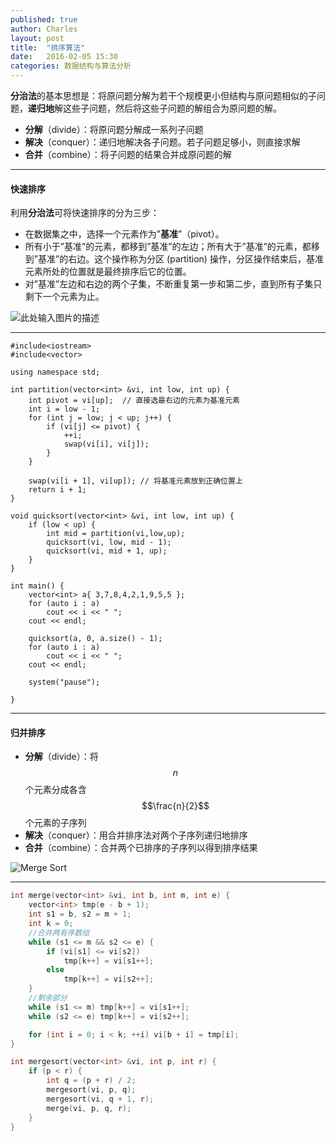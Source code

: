 ```yaml
---
published: true
author: Charles
layout: post
title:  "排序算法"
date:   2016-02-05 15:30
categories: 数据结构与算法分析
---
```


**分治法**的基本思想是：将原问题分解为若干个规模更小但结构与原问题相似的子问题，**递归地**解这些子问题，然后将这些子问题的解组合为原问题的解。

- **分解**（divide）：将原问题分解成一系列子问题
- **解决**（conquer）：递归地解决各子问题。若子问题足够小，则直接求解
- **合并**（combine）：将子问题的结果合并成原问题的解


----------

#### 快速排序

利用**分治法**可将快速排序的分为三步：

- 在数据集之中，选择一个元素作为”**基准**”（pivot）。
- 所有小于”基准”的元素，都移到”基准”的左边；所有大于”基准”的元素，都移到”基准”的右边。这个操作称为分区 (partition) 操作，分区操作结束后，基准元素所处的位置就是最终排序后它的位置。
- 对”基准”左边和右边的两个子集，不断重复第一步和第二步，直到所有子集只剩下一个元素为止。


![此处输入图片的描述][1]

----------

    #include<iostream>
    #include<vector>

    using namespace std;

    int partition(vector<int> &vi, int low, int up) {
        int pivot = vi[up];  // 直接选最右边的元素为基准元素
        int i = low - 1;
        for (int j = low; j < up; j++) {
            if (vi[j] <= pivot) {
                ++i;
                swap(vi[i], vi[j]);
            }
        }

        swap(vi[i + 1], vi[up]); // 将基准元素放到正确位置上
        return i + 1;
    }

    void quicksort(vector<int> &vi, int low, int up) {
        if (low < up) {
            int mid = partition(vi,low,up);
            quicksort(vi, low, mid - 1);
            quicksort(vi, mid + 1, up);
        }
    }

    int main() {
        vector<int> a{ 3,7,8,4,2,1,9,5,5 };
        for (auto i : a)
            cout << i << " ";
        cout << endl;

        quicksort(a, 0, a.size() - 1);
        for (auto i : a)
            cout << i << " ";
        cout << endl;

        system("pause");

    }

----------

#### 归并排序

- **分解**（divide）：将$$n$$个元素分成各含$$\frac{n}{2}$$个元素的子序列
- **解决**（conquer）：用合并排序法对两个子序列递归地排序
- **合并**（combine）：合并两个已排序的子序列以得到排序结果

![Merge Sort][2]

----------

```c++
int merge(vector<int> &vi, int b, int m, int e) {
    vector<int> tmp(e - b + 1);
    int s1 = b, s2 = m + 1;
    int k = 0;
    //合并两有序数组
    while (s1 <= m && s2 <= e) {
        if (vi[s1] <= vi[s2])
            tmp[k++] = vi[s1++];
        else
            tmp[k++] = vi[s2++];
    }
    //剩余部分
    while (s1 <= m) tmp[k++] = vi[s1++];
    while (s2 <= e) tmp[k++] = vi[s2++];

    for (int i = 0; i < k; ++i) vi[b + i] = tmp[i];
}

int mergesort(vector<int> &vi, int p, int r) {
    if (p < r) {
        int q = (p + r) / 2;
        mergesort(vi, p, q);
        mergesort(vi, q + 1, r);
        merge(vi, p, q, r);
    }
}
```

  [1]: http://7xjbdi.com1.z0.glb.clouddn.com/Sorting_quicksort_anim.gif
  [2]: http://7xjbdi.com1.z0.glb.clouddn.com/Merge_sort_algorithm_diagram.svg.png?imageView2/2/w/400